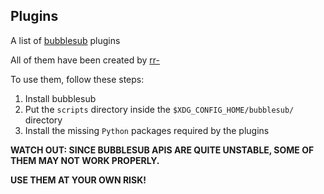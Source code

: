 ## Plugins

A list of [bubblesub](https://github.com/bubblesub/bubblesub) plugins

All of them have been created by
[rr-](https://github.com/rr-?tab=repositories)

To use them, follow these steps:

1. Install bubblesub
2. Put the `scripts` directory inside the `$XDG_CONFIG_HOME/bubblesub/`
directory
3. Install the missing `Python` packages required by the plugins

**WATCH OUT: SINCE BUBBLESUB APIS ARE QUITE UNSTABLE, SOME OF THEM
MAY NOT WORK PROPERLY.**

**USE THEM AT YOUR OWN RISK!**
